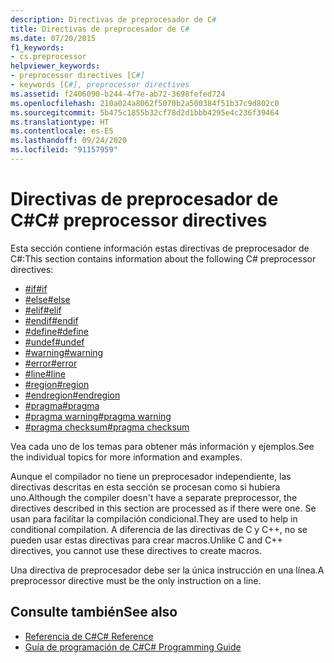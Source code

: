```yaml
---
description: Directivas de preprocesador de C#
title: Directivas de preprocesador de C#
ms.date: 07/20/2015
f1_keywords:
- cs.preprocessor
helpviewer_keywords:
- preprocessor directives [C#]
- keywords [C#], preprocessor directives
ms.assetid: f2406090-b244-4f7e-ab72-3698fefed724
ms.openlocfilehash: 210a024a8062f5070b2a500384f51b37c9d802c0
ms.sourcegitcommit: 5b475c1855b32cf78d2d1bbb4295e4c236f39464
ms.translationtype: HT
ms.contentlocale: es-ES
ms.lasthandoff: 09/24/2020
ms.locfileid: "91157959"
---
```

# <a name="c-preprocessor-directives"></a><span data-ttu-id="e223a-103">Directivas de preprocesador de C#</span><span class="sxs-lookup"><span data-stu-id="e223a-103">C# preprocessor directives</span></span>

<span data-ttu-id="e223a-104">Esta sección contiene información estas directivas de preprocesador de C#:</span><span class="sxs-lookup"><span data-stu-id="e223a-104">This section contains information about the following C# preprocessor directives:</span></span>

- [<span data-ttu-id="e223a-105">#if</span><span class="sxs-lookup"><span data-stu-id="e223a-105">#if</span></span>](./preprocessor-if.md)
- [<span data-ttu-id="e223a-106">#else</span><span class="sxs-lookup"><span data-stu-id="e223a-106">#else</span></span>](./preprocessor-else.md)
- [<span data-ttu-id="e223a-107">#elif</span><span class="sxs-lookup"><span data-stu-id="e223a-107">#elif</span></span>](./preprocessor-elif.md)
- [<span data-ttu-id="e223a-108">#endif</span><span class="sxs-lookup"><span data-stu-id="e223a-108">#endif</span></span>](./preprocessor-endif.md)
- [<span data-ttu-id="e223a-109">#define</span><span class="sxs-lookup"><span data-stu-id="e223a-109">#define</span></span>](./preprocessor-define.md)
- [<span data-ttu-id="e223a-110">#undef</span><span class="sxs-lookup"><span data-stu-id="e223a-110">#undef</span></span>](./preprocessor-undef.md)
- [<span data-ttu-id="e223a-111">#warning</span><span class="sxs-lookup"><span data-stu-id="e223a-111">#warning</span></span>](./preprocessor-warning.md)
- [<span data-ttu-id="e223a-112">#error</span><span class="sxs-lookup"><span data-stu-id="e223a-112">#error</span></span>](./preprocessor-error.md)
- [<span data-ttu-id="e223a-113">#line</span><span class="sxs-lookup"><span data-stu-id="e223a-113">#line</span></span>](./preprocessor-line.md)
- [<span data-ttu-id="e223a-114">#region</span><span class="sxs-lookup"><span data-stu-id="e223a-114">#region</span></span>](./preprocessor-region.md)
- [<span data-ttu-id="e223a-115">#endregion</span><span class="sxs-lookup"><span data-stu-id="e223a-115">#endregion</span></span>](./preprocessor-endregion.md)
- [<span data-ttu-id="e223a-116">#pragma</span><span class="sxs-lookup"><span data-stu-id="e223a-116">#pragma</span></span>](./preprocessor-pragma.md)
- [<span data-ttu-id="e223a-117">#pragma warning</span><span class="sxs-lookup"><span data-stu-id="e223a-117">#pragma warning</span></span>](./preprocessor-pragma-warning.md)
- [<span data-ttu-id="e223a-118">#pragma checksum</span><span class="sxs-lookup"><span data-stu-id="e223a-118">#pragma checksum</span></span>](./preprocessor-pragma-checksum.md)

<span data-ttu-id="e223a-119">Vea cada uno de los temas para obtener más información y ejemplos.</span><span class="sxs-lookup"><span data-stu-id="e223a-119">See the individual topics for more information and examples.</span></span>

<span data-ttu-id="e223a-120">Aunque el compilador no tiene un preprocesador independiente, las directivas descritas en esta sección se procesan como si hubiera uno.</span><span class="sxs-lookup"><span data-stu-id="e223a-120">Although the compiler doesn't have a separate preprocessor, the directives described in this section are processed as if there were one.</span></span> <span data-ttu-id="e223a-121">Se usan para facilitar la compilación condicional.</span><span class="sxs-lookup"><span data-stu-id="e223a-121">They are used to help in conditional compilation.</span></span> <span data-ttu-id="e223a-122">A diferencia de las directivas de C y C++, no se pueden usar estas directivas para crear macros.</span><span class="sxs-lookup"><span data-stu-id="e223a-122">Unlike C and C++ directives, you cannot use these directives to create macros.</span></span>

<span data-ttu-id="e223a-123">Una directiva de preprocesador debe ser la única instrucción en una línea.</span><span class="sxs-lookup"><span data-stu-id="e223a-123">A preprocessor directive must be the only instruction on a line.</span></span>

## <a name="see-also"></a><span data-ttu-id="e223a-124">Consulte también</span><span class="sxs-lookup"><span data-stu-id="e223a-124">See also</span></span>

- [<span data-ttu-id="e223a-125">Referencia de C#</span><span class="sxs-lookup"><span data-stu-id="e223a-125">C# Reference</span></span>](../index.md)
- [<span data-ttu-id="e223a-126">Guía de programación de C#</span><span class="sxs-lookup"><span data-stu-id="e223a-126">C# Programming Guide</span></span>](../../programming-guide/index.md)
